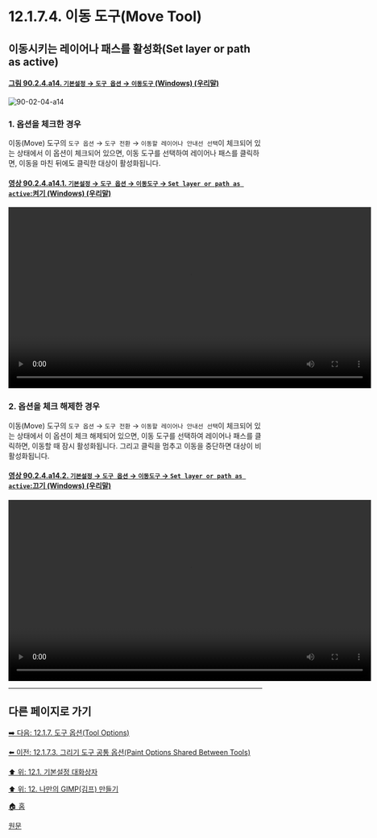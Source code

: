 # 12.1.7.4. 이동 도구(Move Tool)

## 이동시키는 레이어나 패스를 활성화(Set layer or path as active)

<a id="90-02-04-a14"></a>

#### [그림 90.2.4.a14. `기본설정` → `도구 옵션` → `이동도구` (Windows) (우리말)](./90-02-04-tool-options.md#90-02-04-a14)
![90-02-04-a14](https://github.com/wonder13662/gimp/assets/15767104/cdcd2ee2-5961-4e15-803b-d2b34b7a3572)

### 1. 옵션을 체크한 경우
이동(Move) 도구의 `도구 옵션` → `도구 전환` → `이동할 레이어나 안내선 선택`이 체크되어 있는 상태에서 이 옵션이 체크되어 있으면, 이동 도구를 선택하여 레이어나 패스를 클릭하면, 이동을 마친 뒤에도 클릭한 대상이 활성화됩니다.

<a id="90-02-04-a14-01"></a>

#### [영상 90.2.4.a14.1. `기본설정` → `도구 옵션` → `이동도구` → `Set layer or path as active`:켜기 (Windows) (우리말)](./90-02-04-tool-options.md#90-02-04-a14-01)
<video controls="controls" width="720" src="https://github.com/wonder13662/gimp/assets/15767104/d6868177-2196-4cdd-8b84-45983b56754a"></video>

### 2. 옵션을 체크 해제한 경우
이동(Move) 도구의 `도구 옵션` → `도구 전환` → `이동할 레이어나 안내선 선택`이 체크되어 있는 상태에서 이 옵션이 체크 해제되어 있으면, 이동 도구를 선택하여 레이어나 패스를 클릭하면, 이동할 때 잠시 활성화됩니다. 그리고 클릭을 멈추고 이동을 중단하면 대상이 비활성화됩니다.

<a id="90-02-04-a14-02"></a>

#### [영상 90.2.4.a14.2. `기본설정` → `도구 옵션` → `이동도구` → `Set layer or path as active`:끄기 (Windows) (우리말)](./90-02-04-tool-options.md#90-02-04-a14-02)
<video controls="controls" width="720" src="https://github.com/wonder13662/gimp/assets/15767104/6e5afecc-410e-4b18-b94d-c2ca8ba9acbc"></video>

***

## 다른 페이지로 가기

[➡️ 다음: 12.1.7. 도구 옵션(Tool Options)](./12-01-07-00-tool-options.md)

[⬅️ 이전: 12.1.7.3. 그리기 도구 공통 옵션(Paint Options Shared Between Tools)](./12-01-07-03-paint_options_shared_between_tools.md)

[⬆️ 위: 12.1. 기본설정 대화상자](./12-01-00-preference-dialog.md)

[⬆️ 위: 12. 나만의 GIMP(김프) 만들기](./12-00-enrich-my-gimp.md)

[🏠 홈](./00-home.md)

[원문](https://docs.gimp.org/2.10/ko/gimp-pimping.html#idm8260)
